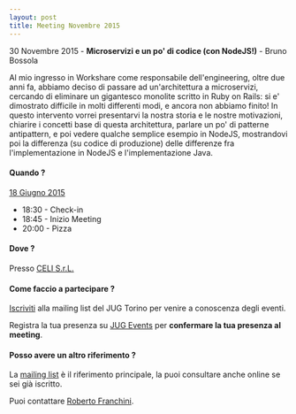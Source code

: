 ```yaml
---
layout: post
title: Meeting Novembre 2015
---
```


30 Novembre 2015 - **Microservizi e un po' di codice (con NodeJS!)** - Bruno Bossola

Al mio ingresso in Workshare come responsabile dell'engineering, oltre due anni fa, abbiamo deciso di passare ad un'architettura a microservizi, cercando di eliminare un gigantesco monolite scritto in Ruby on Rails: si e' dimostrato difficile in molti differenti modi, e ancora non abbiamo finito!
In questo intervento vorrei presentarvi la nostra storia e le nostre motivazioni, chiarire i concetti base di questa architettura, parlare un po' di patterne antipattern, e poi vedere qualche semplice esempio in NodeJS, mostrandovi poi la differenza (su codice di produzione) delle differenze fra l'implementazione in NodeJS e l'implementazione Java.

#### Quando ?

<u>18 Giugno 2015</u>

* 18:30 - Check-in
* 18:45 - Inizio Meeting
* 20:00 - Pizza

#### Dove ?

Presso [CELI S.r.L.](/places/celi/)

#### Come faccio a partecipare ?

[Iscriviti](/subscribe/) alla mailing list del JUG Torino per venire a conoscenza degli eventi.

Registra la tua presenza su [JUG Events](http://www.jugevents.org/jugevents/event/56680)
per **confermare la tua presenza al meeting**.

#### Posso avere un altro riferimento ?

La [mailing list](https://groups.yahoo.com/groups/it-torino-java-jug) è il riferimento principale,
la puoi consultare anche online se sei già iscritto.

Puoi contattare [Roberto Franchini](/people/robertofranchini/).
